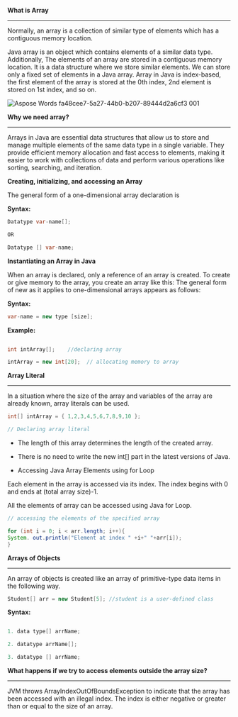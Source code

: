 
**What is Array**

---

Normally, an array is a collection of similar type of elements which has a contiguous memory location.

Java array is an object which contains elements of a similar data type. Additionally, The elements of an array are stored in a contiguous memory location. It is a data structure where we store similar elements. We can store only a fixed set of elements in a Java array. Array in Java is index-based, the first element of the array is stored at the 0th index, 2nd element is stored on 1st index, and so on.

![Aspose Words fa48cee7-5a27-44b0-b207-89444d2a6cf3 001](https://github.com/rhushikesh2000/JAVA_TUTORIAL_/assets/124034778/b9f0f36c-3626-45e8-b576-6cde980d956d)






**Why we need array?**

---

Arrays in Java are essential data structures that allow us to store and manage multiple elements of the same data type in a single variable. They provide efficient memory allocation and fast access to elements, making it easier to work with collections of data and perform various operations like sorting, searching, and iteration.


**Creating, initializing, and accessing an Array**

The general form of a one-dimensional array declaration is

**Syntax:**
~~~java
Datatype var-name[];

OR

Datatype [] var-name;


~~~

**Instantiating an Array in Java**

When an array is declared, only a reference of an array is created. To create or give memory to the array, you create an array like this: The general form of new as it applies to one-dimensional arrays appears as follows: 

**Syntax:**
~~~java
var-name = new type [size];
~~~

**Example:**
~~~java

int intArray[];    //declaring array

intArray = new int[20];  // allocating memory to array
~~~


**Array Literal**

---

In a situation where the size of the array and variables of the array are already known, array literals can be used. 
~~~java
int[] intArray = { 1,2,3,4,5,6,7,8,9,10 }; 

// Declaring array literal
~~~
- The length of this array determines the length of the created array.
- There is no need to write the new int[] part in the latest versions of Java.

- Accessing Java Array Elements using for Loop

Each element in the array is accessed via its index. The index begins with 0 and ends at (total array size)-1. 

All the elements of array can be accessed using Java for Loop.
~~~java
// accessing the elements of the specified array

for (int i = 0; i < arr.length; i++){
System. out.println("Element at index " +i+" "+arr[i]);
}
~~~

**Arrays of Objects**

---

An array of objects is created like an array of primitive-type data items in the following way. 
~~~java
Student[] arr = new Student[5]; //student is a user-defined class
~~~
**Syntax:**
~~~java

1. data type[] arrName;

2. datatype arrName[];

3. datatype [] arrName;

~~~

**What happens if we try to access elements outside the array size?**

---

JVM throws ArrayIndexOutOfBoundsException to indicate that the array has been accessed with an illegal index. The index is either negative or greater than or equal to the size of an array.